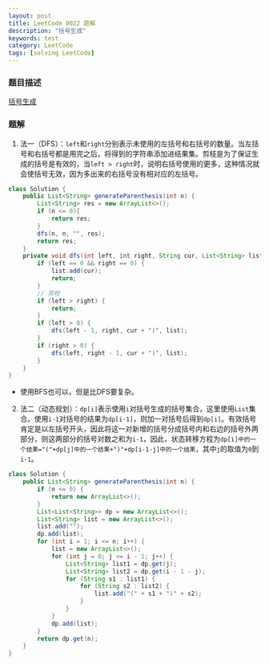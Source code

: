```yaml
---
layout: post
title: LeetCode 0022 题解
description: "括号生成"
keywords: test
category: LeetCode
tags: [solving LeetCode]
---
```


### 题目描述
[括号生成](https://leetcode-cn.com/problems/generate-parentheses/)

### 题解
1. 法一（DFS）：`left`和`right`分别表示未使用的左括号和右括号的数量。当左括号和右括号都是用完之后，将得到的字符串添加进结果集。剪枝是为了保证生成的括号是有效的，当`left > right`时，说明右括号使用的更多，这种情况就会使括号无效，因为多出来的右括号没有相对应的左括号。
```java
class Solution {
    public List<String> generateParenthesis(int n) {
        List<String> res = new ArrayList<>();
        if (n <= 0){
            return res;
        }
        dfs(n, n, "", res);
        return res;
    }
    private void dfs(int left, int right, String cur, List<String> list) {
        if (left == 0 && right == 0) {
            list.add(cur);
            return;
        }
        // 剪枝
        if (left > right) {
            return;
        }
        if (left > 0) {
            dfs(left - 1, right, cur + "(", list);
        }
        if (right > 0) {
            dfs(left, right - 1, cur + ")", list);
        }
    }
}
```
* 使用BFS也可以，但是比DFS要复杂。
2. 法二（动态规划）：`dp[i]`表示使用`i`对括号生成的括号集合，这里使用`List`集合。使用`i-1`对括号的结果为`dp[i-1]`，则加一对括号后得到`dp[i]`。有效括号肯定是以左括号开头，因此将这一对新增的括号分成括号内和右边的括号外两部分，则这两部分的括号对数之和为`i-1`，因此，状态转移方程为`dp[i]中的一个结果="("+dp[j]中的一个结果+")"+dp[i-1-j]中的一个结果`，其中`j`的取值为`0`到`i-1`。
```java
class Solution {
    public List<String> generateParenthesis(int n) {
        if (n <= 0) {
            return new ArrayList<>();
        }
        List<List<String>> dp = new ArrayList<>();
        List<String> list = new ArrayList<>();
        list.add("");
        dp.add(list);
        for (int i = 1; i <= n; i++) {
            list = new ArrayList<>();
            for (int j = 0; j <= i - 1; j++) {
                List<String> list1 = dp.get(j);
                List<String> list2 = dp.get(i - 1 - j);
                for (String s1 : list1) {
                    for (String s2 : list2) {
                        list.add("(" + s1 + ")" + s2);
                    }
                }
            }
            dp.add(list);
        }
        return dp.get(n);
    }
}
```